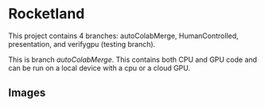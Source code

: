 # Rocketland


This project contains 4 branches: autoColabMerge, HumanControlled, presentation, and verifygpu (testing branch).

This is branch *autoColabMerge*. This contains both CPU and GPU code and can be run on a local device with a cpu or a cloud GPU.

## Images

